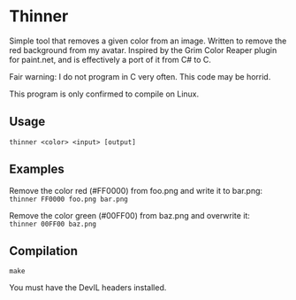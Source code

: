 # Thinner
Simple tool that removes a given color from an image. Written to remove the
red background from my avatar. Inspired by the Grim Color Reaper plugin for
paint.net, and is effectively a port of it from C# to C.

Fair warning: I do not program in C very often. This code may be horrid.

This program is only confirmed to compile on Linux.

## Usage
`thinner <color> <input> [output]`

## Examples
Remove the color red (#FF0000) from foo.png and write it to bar.png:  
`thinner FF0000 foo.png bar.png`

Remove the color green (#00FF00) from baz.png and overwrite it:  
`thinner 00FF00 baz.png`

## Compilation
`make`

You must have the DevIL headers installed.
